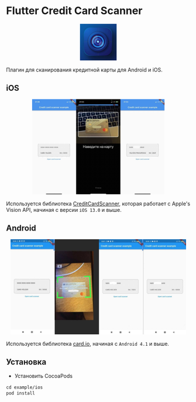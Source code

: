 # Flutter Credit Card Scanner

<p style="text-align:center;"><img src="demo/images/logo.jpg" height=100>

Плагин для сканирования кредитной карты для Android и iOS.

## iOS

<p style="text-align:center;"><img src="demo/images/ios.jpg" height=260>

Используется библиотека [CreditCardScanner](https://github.com/yhkaplan/credit-card-scanner), которая работает
с Apple's Vision API, начиная с версии `iOS 13.0` и выше.

## Android

<p style="text-align:center;"><img src="demo/images/android.jpg" height=260>

Используется библиотека [card.io](https://github.com/card-io/card.io-Android-SDK), начиная с `Android 4.1` и выше.

## Установка

- Установить CocoaPods
```
cd example/ios
pod install
```
